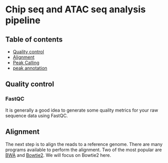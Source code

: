 
# Chip seq and ATAC seq analysis pipeline
## Table of contents
* [Quality control](#Quality-control)
* [Alignment](#Alignment)
* [Peak Calling](#Peak-Calling)
* [peak annotation](#peak-annotation)


## Quality control
### FastQC
It is generally a good idea to generate some quality metrics for your raw sequence data using FastQC.

## Alignment
The next step is to align the reads to a reference genome. There are many programs available to perform the alignment. Two of the most popular are [BWA](http://bio-bwa.sourceforge.net/bwa.shtml) and [Bowtie2](http://bowtie-bio.sourceforge.net/index.shtml). We will focus on Bowtie2 here.

